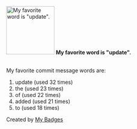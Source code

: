 <img src="https://my-badges.github.io/my-badges/favorite-word.png" alt="My favorite word is &quot;update&quot;." title="My favorite word is &quot;update&quot;." width="128">
<strong>My favorite word is &quot;update&quot;.</strong>
<br><br>

My favorite commit message words are:

1. update (used 32 times)
2. the (used 23 times)
3. of (used 22 times)
4. added (used 21 times)
5. to (used 18 times)


Created by <a href="https://github.com/my-badges/my-badges">My Badges</a>